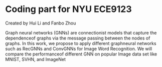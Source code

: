 # Coding part for NYU ECE9123
Created by Hui Li and Fanbo Zhou 

Graph neural networks (GNNs) are connectionist models that capture the dependenceof graphs via the message passing between the nodes of graphs. In this work, we propose to apply different graphneural networks such as RecGNNs and ConvGNNs for Image Word Recognition. We will compare the performanceof different GNN on popular Image data set like MNIST, SVHN, and ImageNet
